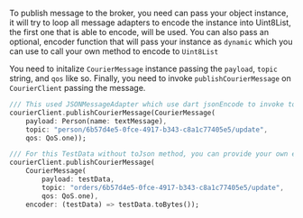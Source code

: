 To publish message to the broker, you need can pass your object instance, it will try to loop all message adapters to encode the instance into Uint8List, the first one that is able to encode, will be used. You can also pass an optional, encoder function that will pass your instance as `dynamic` which you can use to call your own method to encode to `Uint8List`

You need to initalize `CourierMessage` instance passing the `payload`, `topic` string, and `qos` like so. Finally, you need to invoke `publishCourierMessage` on `CourierClient` passing the message.

```dart
/// This used JSONMessageAdapter which use dart jsonEncode to invoke toJson on object implicitly
courierClient.publishCourierMessage(CourierMessage(
    payload: Person(name: textMessage),
    topic: "person/6b57d4e5-0fce-4917-b343-c8a1c77405e5/update",
    qos: QoS.one));

/// For this TestData without toJson method, you can provide your own encode to convert to Uint8List/bytes
courierClient.publishCourierMessage(
    CourierMessage(
        payload: testData,
        topic: "orders/6b57d4e5-0fce-4917-b343-c8a1c77405e5/update",
        qos: QoS.one),
    encoder: (testData) => testData.toBytes());
```